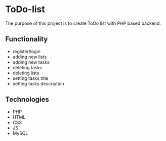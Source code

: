 # ToDo-list
The purpose of this project is to create ToDo list with PHP based backend.
## Functionality 
* register/login
* adding new lists
* adding new tasks
* deleting tasks
* deleting lists
* setting tasks title 
* setting tasks description
## Technologies
* PHP
* HTML
* CSS
* JS
* MySQL

